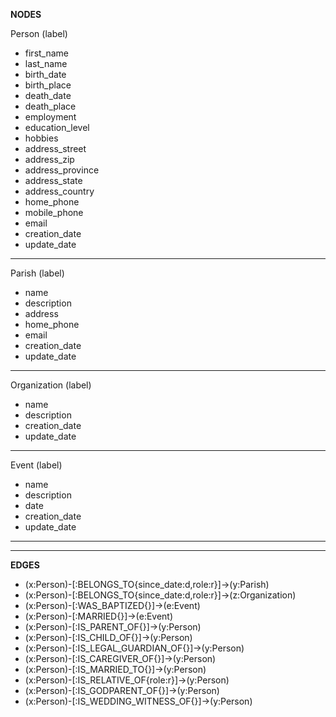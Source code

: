 **NODES**

Person (label)
* first_name
* last_name
* birth_date
* birth_place
* death_date
* death_place
* employment
* education_level
* hobbies
* address_street
* address_zip
* address_province
* address_state
* address_country
* home_phone
* mobile_phone
* email
* creation_date
* update_date
    
---

Parish (label)
* name
* description
* address
* home_phone
* email
* creation_date
* update_date

---

Organization (label)
* name
* description
* creation_date
* update_date

---

Event (label)
* name
* description
* date
* creation_date
* update_date

---
---

**EDGES**

* (x:Person)-[:BELONGS_TO{since_date:d,role:r}]->(y:Parish)
* (x:Person)-[:BELONGS_TO{since_date:d,role:r}]->(z:Organization)
* (x:Person)-[:WAS_BAPTIZED{}]->(e:Event)
* (x:Person)-[:MARRIED{}]->(e:Event)
* (x:Person)-[:IS_PARENT_OF{}]->(y:Person)
* (x:Person)-[:IS_CHILD_OF{}]->(y:Person)
* (x:Person)-[:IS_LEGAL_GUARDIAN_OF{}]->(y:Person)
* (x:Person)-[:IS_CAREGIVER_OF{}]->(y:Person)
* (x:Person)-[:IS_MARRIED_TO{}]->(y:Person)
* (x:Person)-[:IS_RELATIVE_OF{role:r}]->(y:Person)
* (x:Person)-[:IS_GODPARENT_OF{}]->(y:Person)
* (x:Person)-[:IS_WEDDING_WITNESS_OF{}]->(y:Person)